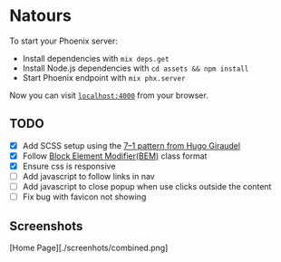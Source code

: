 # Natours

To start your Phoenix server:

  * Install dependencies with `mix deps.get`
  * Install Node.js dependencies with `cd assets && npm install`
  * Start Phoenix endpoint with `mix phx.server`

Now you can visit [`localhost:4000`](http://localhost:4000) from your browser.

## TODO
- [x] Add SCSS setup using the [7–1 pattern from Hugo Giraudel](https://www.sitepoint.com/architecture-sass-project/)
- [x] Follow [Block Element Modifier(BEM)](http://vanseodesign.com/css/sass-directory-structures/) class format
- [x] Ensure css is responsive
- [ ] Add javascript to follow links in nav
- [ ] Add javascript to close popup when use clicks outside the content
- [ ] Fix bug with favicon not showing

## Screenshots
[Home Page][./screenhots/combined.png]
